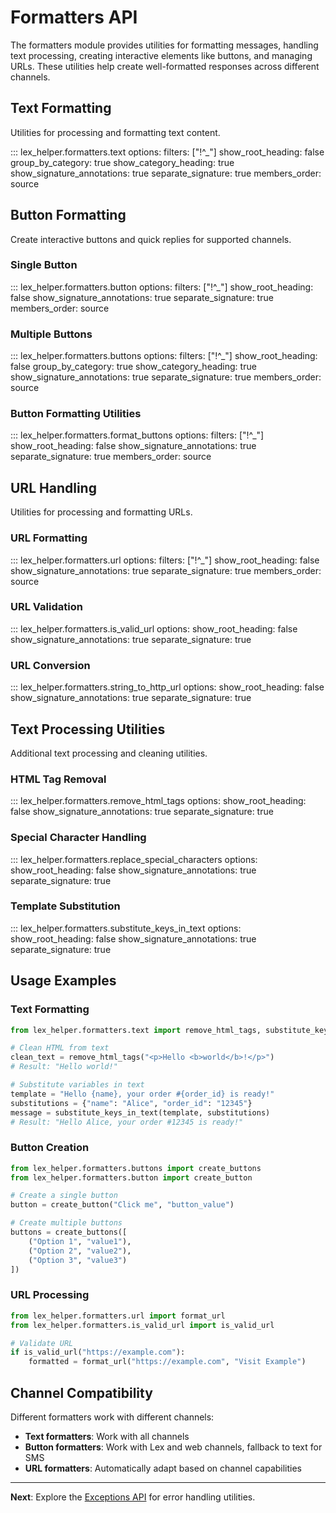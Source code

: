 # Formatters API

The formatters module provides utilities for formatting messages, handling text processing, creating interactive elements like buttons, and managing URLs. These utilities help create well-formatted responses across different channels.

## Text Formatting

Utilities for processing and formatting text content.

::: lex_helper.formatters.text
    options:
      filters: ["!^_"]
      show_root_heading: false
      group_by_category: true
      show_category_heading: true
      show_signature_annotations: true
      separate_signature: true
      members_order: source

## Button Formatting

Create interactive buttons and quick replies for supported channels.

### Single Button

::: lex_helper.formatters.button
    options:
      filters: ["!^_"]
      show_root_heading: false
      show_signature_annotations: true
      separate_signature: true
      members_order: source

### Multiple Buttons

::: lex_helper.formatters.buttons
    options:
      filters: ["!^_"]
      show_root_heading: false
      group_by_category: true
      show_category_heading: true
      show_signature_annotations: true
      separate_signature: true
      members_order: source

### Button Formatting Utilities

::: lex_helper.formatters.format_buttons
    options:
      filters: ["!^_"]
      show_root_heading: false
      show_signature_annotations: true
      separate_signature: true
      members_order: source

## URL Handling

Utilities for processing and formatting URLs.

### URL Formatting

::: lex_helper.formatters.url
    options:
      filters: ["!^_"]
      show_root_heading: false
      show_signature_annotations: true
      separate_signature: true
      members_order: source

### URL Validation

::: lex_helper.formatters.is_valid_url
    options:
      show_root_heading: false
      show_signature_annotations: true
      separate_signature: true

### URL Conversion

::: lex_helper.formatters.string_to_http_url
    options:
      show_root_heading: false
      show_signature_annotations: true
      separate_signature: true

## Text Processing Utilities

Additional text processing and cleaning utilities.

### HTML Tag Removal

::: lex_helper.formatters.remove_html_tags
    options:
      show_root_heading: false
      show_signature_annotations: true
      separate_signature: true

### Special Character Handling

::: lex_helper.formatters.replace_special_characters
    options:
      show_root_heading: false
      show_signature_annotations: true
      separate_signature: true

### Template Substitution

::: lex_helper.formatters.substitute_keys_in_text
    options:
      show_root_heading: false
      show_signature_annotations: true
      separate_signature: true

## Usage Examples

### Text Formatting

```python
from lex_helper.formatters.text import remove_html_tags, substitute_keys_in_text

# Clean HTML from text
clean_text = remove_html_tags("<p>Hello <b>world</b>!</p>")
# Result: "Hello world!"

# Substitute variables in text
template = "Hello {name}, your order #{order_id} is ready!"
substitutions = {"name": "Alice", "order_id": "12345"}
message = substitute_keys_in_text(template, substitutions)
# Result: "Hello Alice, your order #12345 is ready!"
```

### Button Creation

```python
from lex_helper.formatters.buttons import create_buttons
from lex_helper.formatters.button import create_button

# Create a single button
button = create_button("Click me", "button_value")

# Create multiple buttons
buttons = create_buttons([
    ("Option 1", "value1"),
    ("Option 2", "value2"),
    ("Option 3", "value3")
])
```

### URL Processing

```python
from lex_helper.formatters.url import format_url
from lex_helper.formatters.is_valid_url import is_valid_url

# Validate URL
if is_valid_url("https://example.com"):
    formatted = format_url("https://example.com", "Visit Example")
```

## Channel Compatibility

Different formatters work with different channels:

- **Text formatters**: Work with all channels
- **Button formatters**: Work with Lex and web channels, fallback to text for SMS
- **URL formatters**: Automatically adapt based on channel capabilities

---

**Next**: Explore the [Exceptions API](exceptions.md) for error handling utilities.